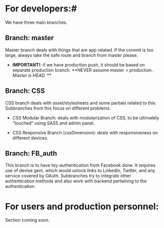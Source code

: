 # For developers:#
We have three main branches.
## Branch: master ##
Master branch deals with things that are app related. If the commit is too large, always take the safe route and branch from master please.

* **IMPORTANT!**: if we have production push, it should be based on separate production branch. **NEVER assume master = production. *Master is HEAD.* **

## Branch: CSS ##
CSS branch deals with asset/stylesheets and some partials related to this. Subbranches from this focus on different problems.

*  CSS Modular Branch: deals with modularization of CSS, to be ultimately "touched" using SASS and admin panel.

*  CSS Responsive Branch (cssDimension): deals with responsiveness on different devices.

## Branch: FB_auth ##
This branch is to have toy-authentication from Facebook done. It requires use of devise gem, which would unlock links to LinkedIn, Twitter, and any service covered by OAuth. Subbranches try to integrate other authentication methods and also work with backend pertaining to the authentication.

# For users and production personnel: #
Section coming soon.